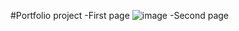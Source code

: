 #Portfolio project
-First page
![image](https://user-images.githubusercontent.com/75586686/111199405-c5a99980-85ea-11eb-9759-401f89b02b59.png)
-Second page
